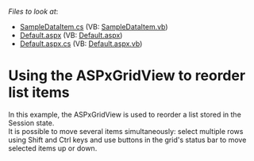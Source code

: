 <!-- default file list -->
*Files to look at*:

* [SampleDataItem.cs](./CS/WebSite/App_Code/SampleDataItem.cs) (VB: [SampleDataItem.vb](./VB/WebSite/App_Code/SampleDataItem.vb))
* [Default.aspx](./CS/WebSite/Default.aspx) (VB: [Default.aspx](./VB/WebSite/Default.aspx))
* [Default.aspx.cs](./CS/WebSite/Default.aspx.cs) (VB: [Default.aspx.vb](./VB/WebSite/Default.aspx.vb))
<!-- default file list end -->
# Using the ASPxGridView to reorder list items


<p>In this example, the ASPxGridView is used to reorder a list stored in the Session state.<br />
It is possible to move several items simultaneously: select multiple rows using Shift and Ctrl keys and use buttons in the grid's status bar to move selected items up or down.</p>

<br/>


